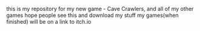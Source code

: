 this is my repository for my new game - Cave Crawlers, and all of my other games hope people see this and download my stuff my games(when finished) will be on a link to itch.io
